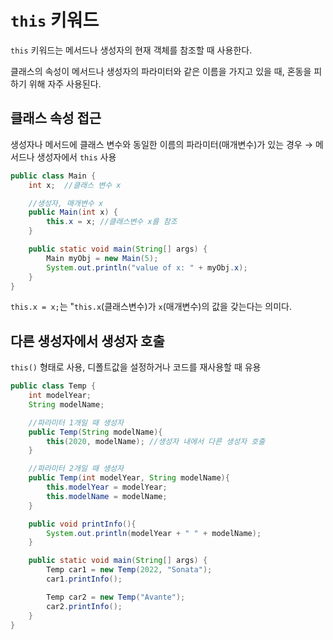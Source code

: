 # `this` 키워드
`this` 키워드는 메서드나 생성자의 현재 객체를 참조할 때 사용한다.

클래스의 속성이 메서드나 생성자의 파라미터와 같은 이름을 가지고 있을 때, 혼동을 피하기 위해 자주 사용된다.

## 클래스 속성 접근
생성자나 메서드에 클래스 변수와 동일한 이름의 파라미터(매개변수)가 있는 경우 → 메서드나 생성자에서 `this` 사용
```java
public class Main {
    int x;  //클래스 변수 x

    //생성자, 매개변수 x
    public Main(int x) {
        this.x = x; //클래스변수 x를 참조
    }

    public static void main(String[] args) {
        Main myObj = new Main(5);
        System.out.println("value of x: " + myObj.x);
    }
}
```
`this.x = x;`는 "`this.x`(클래스변수)가 `x`(매개변수)의 값을 갖는다는 의미다.

## 다른 생성자에서 생성자 호출
`this()` 형태로 사용, 디폴트값을 설정하거나 코드를 재사용할 때 유용
```java
public class Temp {
    int modelYear;
    String modelName;

    //파라미터 1개일 때 생성자
    public Temp(String modelName){
        this(2020, modelName); //생성자 내에서 다른 생성자 호출
    }

    //파라미터 2개일 때 생성자
    public Temp(int modelYear, String modelName){
        this.modelYear = modelYear;
        this.modelName = modelName;
    }

    public void printInfo(){
        System.out.println(modelYear + " " + modelName);
    }

    public static void main(String[] args) {
        Temp car1 = new Temp(2022, "Sonata");
        car1.printInfo();

        Temp car2 = new Temp("Avante");
        car2.printInfo();
    }
}
```